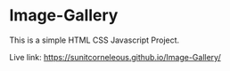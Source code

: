 # Image-Gallery
This is a simple HTML CSS Javascript Project.

Live link: https://sunitcorneleous.github.io/Image-Gallery/
